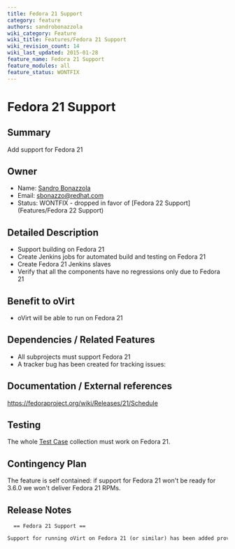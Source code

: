 ```yaml
---
title: Fedora 21 Support
category: feature
authors: sandrobonazzola
wiki_category: Feature
wiki_title: Features/Fedora 21 Support
wiki_revision_count: 14
wiki_last_updated: 2015-01-28
feature_name: Fedora 21 Support
feature_modules: all
feature_status: WONTFIX
---
```


# Fedora 21 Support

## Summary

Add support for Fedora 21

## Owner

*   Name: [ Sandro Bonazzola](User:SandroBonazzola)
*   Email: <sbonazzo@redhat.com>
*   Status: WONTFIX - dropped in favor of [Fedora 22 Support](Features/Fedora 22 Support)

## Detailed Description

*   Support building on Fedora 21
*   Create Jenkins jobs for automated build and testing on Fedora 21
*   Create Fedora 21 Jenkins slaves
*   Verify that all the components have no regressions only due to Fedora 21

## Benefit to oVirt

*   oVirt will be able to run on Fedora 21

## Dependencies / Related Features

*   All subprojects must support Fedora 21
*   A tracker bug has been created for tracking issues:

## Documentation / External references

<https://fedoraproject.org/wiki/Releases/21/Schedule>

## Testing

The whole [Test Case](http://www.ovirt.org/Category:TestCase) collection must work on Fedora 21.

## Contingency Plan

The feature is self contained: if support for Fedora 21 won't be ready for 3.6.0 we won't deliver Fedora 21 RPMs.

## Release Notes

      == Fedora 21 Support ==
      Support for running oVirt on Fedora 21 (or similar) has been added providing custom packaging of JBoss Application Server 7.



